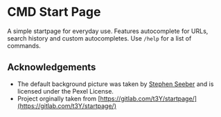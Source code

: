 # CMD Start Page

A simple startpage for everyday use. Features autocomplete for URLs, search history and custom autocompletes. Use `/help` for a list of commands.


## Acknowledgements

- The default background picture was taken by [Stephen Seeber](https://www.pexels.com/@stywo) and is licensed under the Pexel License.
- Project orginally taken from [https://gitlab.com/t3Y/startpage/](https://gitlab.com/t3Y/startpage/)
